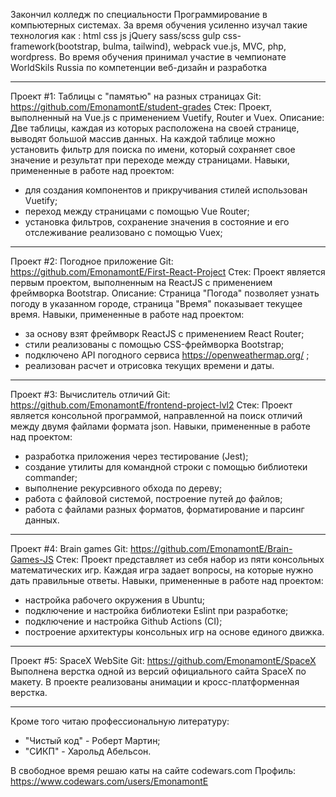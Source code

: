 Закончил колледж по специальности Программирование в компьютерных системах. За время обучения усиленно изучал такие технология как : html css js jQuery sass/scss gulp css-framework(bootstrap, bulma, tailwind), webpack vue.js, MVC, php, wordpress.
Во время обучения принимал участие в чемпионате WorldSkils Russia  по компетенции веб-дизайн и разработка
___________________________________________

Проект #1:
Таблицы с "памятью" на разных страницах
Git:
https://github.com/EmonamontE/student-grades
Стек:
Проект, выполненный на Vue.js с применением Vuetify, Router и Vuex.
Описание:
Две таблицы, каждая из которых расположена на своей странице, выводят большой массив данных. На каждой таблице можно установить фильтр для поиска по имени, который сохраняет свое значение и результат при переходе между страницами.
Навыки, примененные в работе над проектом:
- для создания компонентов и прикручивания стилей использован Vuetify;
- переход между страницами с помощью Vue Router;
- установка фильтров, сохранение значения в состояние и его отслеживание реализовано с помощью Vuex;
___________________________________________

Проект #2:
Погодное приложение
Git:
https://github.com/EmonamontE/First-React-Project
Стек:
Проект является первым проектом, выполненным на ReactJS с применением фреймворка Bootstrap.
Описание:
Страница "Погода" позволяет узнать погоду в указанном городе, страница "Время" показывает текущее время.
Навыки, примененные в работе над проектом:
- за основу взят фреймворк ReactJS c применением React Router;
- стили реализованы с помощью CSS-фреймворка Bootstrap;
- подключено API погодного сервиса https://openweathermap.org/ ;
- реализован расчет и отрисовка текущих времени и даты.
___________________________________________

Проект #3:
Вычислитель отличий
Git:
https://github.com/EmonamontE/frontend-project-lvl2
Стек:
Проект является консольной программой, направленной на поиск отличий между двумя файлами формата json.
Навыки, примененные в работе над проектом:
- разработка приложения через тестирование (Jest);
- создание утилиты для командной строки с помощью библиотеки commander;
- выполнение рекурсивного обхода по дереву;
- работа с файловой системой, построение путей до файлов;
- работа с файлами разных форматов, форматирование и парсинг данных.
___________________________________________

Проект #4:
Brain games
Git:
https://github.com/EmonamontE/Brain-Games-JS
Стек:
Проект представляет из себя набор из пяти консольных математических игр. Каждая игра задает вопросы,
на которые нужно дать правильные ответы.
Навыки, примененные в работе над проектом:
- настройка рабочего окружения в Ubuntu;
- подключение и настройка библиотеки Eslint при разработке;
- подключение и настройка Github Actions (CI);
- построение архитектуры консольных игр на основе единого движка.
___________________________________________

Проект #5:
SpaceX WebSite
Git:
https://github.com/EmonamontE/SpaceX
Выполнена верстка одной из версий официального сайта SpaceX по макету.
В проекте реализованы анимации и кросс-платформенная верстка.
___________________________________________

Кроме того читаю профессиональную литературу:

- "Чистый код" - Роберт Мартин;
- "СИКП" - Харольд Абельсон.


В свободное время решаю каты на сайте codewars.com
Профиль: https://www.codewars.com/users/EmonamontE
